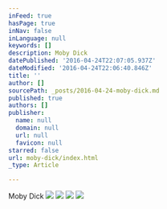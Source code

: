 ```yaml
---
inFeed: true
hasPage: true
inNav: false
inLanguage: null
keywords: []
description: Moby Dick
datePublished: '2016-04-24T22:07:05.937Z'
dateModified: '2016-04-24T22:06:40.846Z'
title: ''
author: []
sourcePath: _posts/2016-04-24-moby-dick.md
published: true
authors: []
publisher:
  name: null
  domain: null
  url: null
  favicon: null
starred: false
url: moby-dick/index.html
_type: Article

---
```

Moby Dick
![](https://the-grid-user-content.s3-us-west-2.amazonaws.com/f3cabc69-3d4d-4be0-bc41-c7c80ea6ab30.jpg)
![](https://the-grid-user-content.s3-us-west-2.amazonaws.com/eb9f6179-ab64-44c1-a63c-f63af581491d.jpg)
![](https://the-grid-user-content.s3-us-west-2.amazonaws.com/8f07c737-4d24-42b9-9c57-344d4603b39e.jpg)
![](https://the-grid-user-content.s3-us-west-2.amazonaws.com/7a609e29-951f-4b0a-8301-3105efa320f1.jpg)